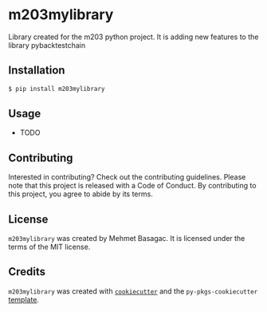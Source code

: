 # m203mylibrary

Library created for the m203 python project. It is adding new features to the library pybacktestchain

## Installation
```bash
$ pip install m203mylibrary
```

## Usage


- TODO

## Contributing

Interested in contributing? Check out the contributing guidelines. Please note that this project is released with a Code of Conduct. By contributing to this project, you agree to abide by its terms.

## License

`m203mylibrary` was created by Mehmet Basagac. It is licensed under the terms of the MIT license.

## Credits

`m203mylibrary` was created with [`cookiecutter`](https://cookiecutter.readthedocs.io/en/latest/) and the `py-pkgs-cookiecutter` [template](https://github.com/py-pkgs/py-pkgs-cookiecutter).
